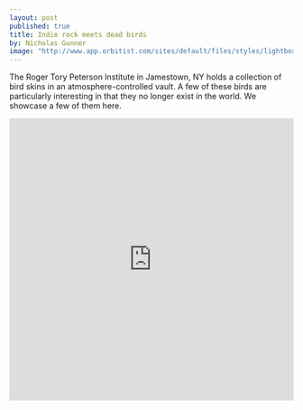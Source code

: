 ```yaml
---
layout: post
published: true
title: Indie rock meets dead birds
by: Nicholas Gunner
image: "http://www.app.orbitist.com/sites/default/files/styles/lightbox_800/public/images/rtpi_dead_6.jpg"
---
```

The Roger Tory Peterson Institute in Jamestown, NY holds a collection of bird skins in an atmosphere-controlled vault. A few of these birds are particularly interesting in that they no longer exist in the world. We showcase a few of them here.

<iframe width="100%" height="500px" src="http://app.orbitist.com/embed-dark/91" frameborder="0" allowfullscreen></iframe>